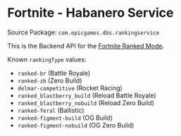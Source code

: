 # Fortnite - Habanero Service

Source Package: `com.epicgames.dbs.rankingservice`

This is the Backend API for the [Fortnite Ranked Mode](https://www.fortnite.com/news/fortnite-ranked-play-is-coming-to-battle-royale-and-zero-build).

Known `rankingType` values:

- `ranked-br` (Battle Royale)
- `ranked-zb` (Zero Build)
- `delmar-competitive` (Rocket Racing)
- `ranked_blastberry_build` (Reload Battle Royale)
- `ranked_blastberry_nobuild` (Reload Zero Build)
- `ranked-feral` (Ballistic)
- `ranked-figment-build` (OG Build)
- `ranked-figment-nobuild` (OG Zero Build)
